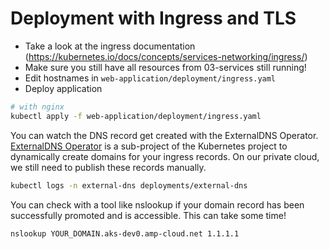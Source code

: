 # Deployment with Ingress and TLS

* Take a look at the ingress documentation (https://kubernetes.io/docs/concepts/services-networking/ingress/)
* Make sure you still have all resources from 03-services still running! 
* Edit hostnames in `web-application/deployment/ingress.yaml`
* Deploy application

```sh
# with nginx
kubectl apply -f web-application/deployment/ingress.yaml
```

You can watch the DNS record get created with the ExternalDNS Operator. [ExternalDNS Operator](https://github.com/kubernetes-sigs/external-dns) is a sub-project of the Kubernetes project to dynamically create domains for your ingress records. On our private cloud, we still need to publish these records manually.

```sh
kubectl logs -n external-dns deployments/external-dns
```

You can check with a tool like nslookup if your domain record has been successfully promoted and is accessible. This can take some time!
```sh
nslookup YOUR_DOMAIN.aks-dev0.amp-cloud.net 1.1.1.1
```